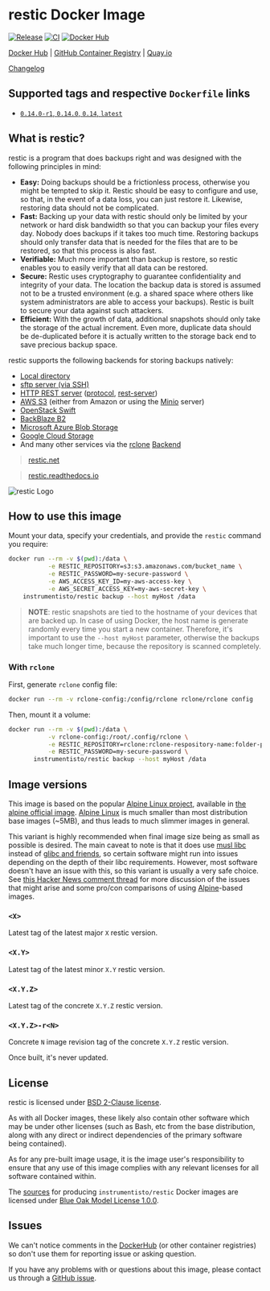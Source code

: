 restic Docker Image
===================

[![Release](https://img.shields.io/github/v/release/instrumentisto/restic-docker-image "Release")](https://github.com/instrumentisto/restic-docker-image/releases)
[![CI](https://github.com/instrumentisto/restic-docker-image/workflows/CI/badge.svg?branch=main "CI")](https://github.com/instrumentisto/restic-docker-image/actions?query=workflow%3ACI+branch%3Amain)
[![Docker Hub](https://img.shields.io/docker/pulls/instrumentisto/restic?label=Docker%20Hub%20pulls "Docker Hub pulls")](https://hub.docker.com/r/instrumentisto/restic)

[Docker Hub](https://hub.docker.com/r/instrumentisto/restic)
| [GitHub Container Registry](https://github.com/orgs/instrumentisto/packages/container/package/restic)
| [Quay.io](https://quay.io/repository/instrumentisto/restic)

[Changelog](https://github.com/instrumentisto/restic-docker-image/blob/main/CHANGELOG.md)




## Supported tags and respective `Dockerfile` links

- [`0.14.0-r1`, `0.14.0`, `0.14`, `latest`][201]




## What is restic?

restic is a program that does backups right and was designed with the following principles in mind:
- __Easy:__ Doing backups should be a frictionless process, otherwise you might be tempted to skip it. Restic should be easy to configure and use, so that, in the event of a data loss, you can just restore it. Likewise, restoring data should not be complicated.
- __Fast:__ Backing up your data with restic should only be limited by your network or hard disk bandwidth so that you can backup your files every day. Nobody does backups if it takes too much time. Restoring backups should only transfer data that is needed for the files that are to be restored, so that this process is also fast.
- __Verifiable:__ Much more important than backup is restore, so restic enables you to easily verify that all data can be restored.
- __Secure:__ Restic uses cryptography to guarantee confidentiality and integrity of your data. The location the backup data is stored is assumed not to be a trusted environment (e.g. a shared space where others like system administrators are able to access your backups). Restic is built to secure your data against such attackers.
- __Efficient:__ With the growth of data, additional snapshots should only take the storage of the actual increment. Even more, duplicate data should be de-duplicated before it is actually written to the storage back end to save precious backup space.

restic supports the following backends for storing backups natively:
- [Local directory](https://restic.readthedocs.io/en/stable/030_preparing_a_new_repo.html#local)
- [sftp server (via SSH)](https://restic.readthedocs.io/en/stable/030_preparing_a_new_repo.html#sftp)
- [HTTP REST server](https://restic.readthedocs.io/en/stable/030_preparing_a_new_repo.html#rest-server) ([protocol](https://github.com/restic/restic/blob/master/doc/REST_backend.rst), [rest-server](https://github.com/restic/rest-server))
- [AWS S3](https://restic.readthedocs.io/en/stable/030_preparing_a_new_repo.html#amazon-s3) (either from Amazon or using the [Minio](https://minio.io) server)
- [OpenStack Swift](https://restic.readthedocs.io/en/stable/030_preparing_a_new_repo.html#openstack-swift)
- [BackBlaze B2](https://restic.readthedocs.io/en/stable/030_preparing_a_new_repo.html#backblaze-b2)
- [Microsoft Azure Blob Storage](https://restic.readthedocs.io/en/stable/030_preparing_a_new_repo.html#microsoft-azure-blob-storage)
- [Google Cloud Storage](https://restic.readthedocs.io/en/stable/030_preparing_a_new_repo.html#google-cloud-storage)
- And many other services via the [rclone](https://rclone.org) [Backend](https://restic.readthedocs.io/en/stable/030_preparing_a_new_repo.html#other-services-via-rclone)

> [restic.net](https://restic.net)

> [restic.readthedocs.io](https://restic.readthedocs.io/en/latest)

![restic Logo](http://restic.readthedocs.io/en/latest/_static/logo.png)




## How to use this image

Mount your data, specify your credentials, and provide the `restic` command you require:
```bash
docker run --rm -v $(pwd):/data \
           -e RESTIC_REPOSITORY=s3:s3.amazonaws.com/bucket_name \
           -e RESTIC_PASSWORD=my-secure-password \
           -e AWS_ACCESS_KEY_ID=my-aws-access-key \
           -e AWS_SECRET_ACCESS_KEY=my-aws-secret-key \
    instrumentisto/restic backup --host myHost /data
```

> __NOTE__: restic snapshots are tied to the hostname of your devices that are backed up. In case of using Docker, the host name is generate randomly every time you start a new container. Therefore, it's important to use the `--host myHost` parameter, otherwise the backups take much longer time, because the repository is scanned completely.


### With `rclone`

First, generate `rclone` config file:
```bash
docker run --rm -v rclone-config:/config/rclone rclone/rclone config
```

Then, mount it a volume:
```bash
docker run --rm -v $(pwd):/data \
           -v rclone-config:/root/.config/rclone \
           -e RESTIC_REPOSITORY=rclone:rclone-respository-name:folder-path \
           -e RESTIC_PASSWORD=my-secure-password \
       instrumentisto/restic backup --host myHost /data
```




## Image versions

This image is based on the popular [Alpine Linux project][1], available in [the alpine official image][2]. [Alpine Linux][1] is much smaller than most distribution base images (~5MB), and thus leads to much slimmer images in general.

This variant is highly recommended when final image size being as small as possible is desired. The main caveat to note is that it does use [musl libc][4] instead of [glibc and friends][5], so certain software might run into issues depending on the depth of their libc requirements. However, most software doesn't have an issue with this, so this variant is usually a very safe choice. See [this Hacker News comment thread][6] for more discussion of the issues that might arise and some pro/con comparisons of using [Alpine][1]-based images.


### `<X>`

Latest tag of the latest major `X` restic version.


### `<X.Y>`

Latest tag of the latest minor `X.Y` restic version.


### `<X.Y.Z>`

Latest tag of the concrete `X.Y.Z` restic version.


### `<X.Y.Z>-r<N>`

Concrete `N` image revision tag of the concrete `X.Y.Z` restic version.

Once built, it's never updated.




## License

restic is licensed under [BSD 2-Clause license][93].

As with all Docker images, these likely also contain other software which may be under other licenses (such as Bash, etc from the base distribution, along with any direct or indirect dependencies of the primary software being contained).

As for any pre-built image usage, it is the image user's responsibility to ensure that any use of this image complies with any relevant licenses for all software contained within.

The [sources][92] for producing `instrumentisto/restic` Docker images are licensed under [Blue Oak Model License 1.0.0][91].




## Issues

We can't notice comments in the [DockerHub] (or other container registries) so don't use them for reporting issue or asking question.

If you have any problems with or questions about this image, please contact us through a [GitHub issue][90].




[DockerHub]: https://hub.docker.com

[1]: http://alpinelinux.org
[2]: https://hub.docker.com/_/alpine
[4]: http://www.musl-libc.org
[5]: http://www.etalabs.net/compare_libcs.html
[6]: https://news.ycombinator.com/item?id=10782897

[90]: https://github.com/instrumentisto/restic-docker-image/issues
[91]: https://github.com/instrumentisto/restic-docker-image/blob/main/LICENSE.md
[92]: https://github.com/instrumentisto/restic-docker-image
[93]: https://github.com/restic/restic/blob/master/LICENSE

[201]: https://github.com/instrumentisto/restic-docker-image/blob/main/Dockerfile
